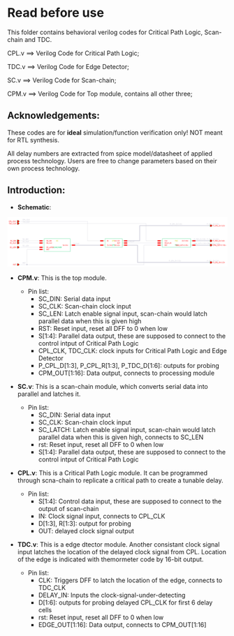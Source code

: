 # Read before use

This folder contains behavioral verilog codes for Critical Path Logic, Scan-chain and TDC. 

CPL.v ==> Verilog Code for Critical Path Logic;

TDC.v ==> Verilog Code for Edge Detector;

SC.v ==> Verilog Code for Scan-chain;

CPM.v ==> Verilog Code for Top module, contains all other three;


## Acknowledgements:

These codes are for __ideal__ simulation/function verification only! NOT meant for RTL synthesis.

All delay numbers are extracted from spice model/datasheet of applied process technology. Users are free to change parameters based on their own process technology.


## Introduction:

- __Schematic__:


![](../..//Images/CPM_Sch_WhBG.png)

- __CPM.v__: This is the top module.

  - Pin list:
    - SC_DIN: Serial data input
    - SC_CLK: Scan-chain clock input
    - SC_LEN: Latch enable signal input, scan-chain would latch parallel data when this is given high
    - RST: Reset input, reset all DFF to 0 when low
    - S[1:4]: Parallel data output, these are supposed to connect to the control intput of Critical Path Logic
    - CPL_CLK, TDC_CLK: clock inputs for Critical Path Logic and Edge Detector
    - P_CPL_D[1:3], P_CPL_R[1:3], P_TDC_D[1:6]: outputs for probing
    - CPM_OUT[1:16]: Data output, connects to processing module

- __SC.v__: This is a scan-chain module, which converts serial data into parallel and latches it.

  - Pin list:
    - SC_DIN: Serial data input
    - SC_CLK: Scan-chain clock input
    - SC_LATCH: Latch enable signal input, scan-chain would latch parallel data when this is given high, connects to SC_LEN
    - rst: Reset input, reset all DFF to 0 when low
    - S[1:4]: Parallel data output, these are supposed to connect to the control intput of Critical Path Logic

- __CPL.v__: This is a Critical Path Logic module. It can be programmed through scna-chain to replicate a critical path to create a tunable delay.

  - Pin list:
    - S[1:4]: Control data input, these are supposed to connect to the output of scan-chain
    - IN: Clock signal input, connects to CPL_CLK
    - D[1:3], R[1:3]: output for probing
    - OUT: delayed clock signal output

- __TDC.v__: This is a edge dtector module. Another consistant clock signal input latches the location of the delayed clock signal from CPL. Location of the edge is indicated with themormeter code by 16-bit output.

  - Pin list:
    - CLK: Triggers DFF to latch the location of the edge, connects to TDC_CLK
    - DELAY_IN: Inputs the clock-signal-under-detecting
    - D[1:6]: outputs for probing delayed CPL_CLK for first 6 delay cells
    - rst: Reset input, reset all DFF to 0 when low
    - EDGE_OUT[1:16]: Data output, connects to CPM_OUT[1:16]
